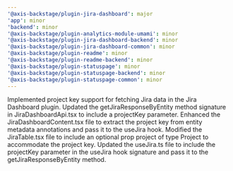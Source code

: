 ```yaml
---
'@axis-backstage/plugin-jira-dashboard': major
'app': minor
'backend': minor
'@axis-backstage/plugin-analytics-module-umami': minor
'@axis-backstage/plugin-jira-dashboard-backend': minor
'@axis-backstage/plugin-jira-dashboard-common': minor
'@axis-backstage/plugin-readme': minor
'@axis-backstage/plugin-readme-backend': minor
'@axis-backstage/plugin-statuspage': minor
'@axis-backstage/plugin-statuspage-backend': minor
'@axis-backstage/plugin-statuspage-common': minor
---
```


Implemented project key support for fetching Jira data in the Jira Dashboard plugin.
Updated the getJiraResponseByEntity method signature in JiraDashboardApi.tsx to include a projectKey parameter.
Enhanced the JiraDashboardContent.tsx file to extract the project key from entity metadata annotations and pass it to the useJira hook.
Modified the JiraTable.tsx file to include an optional prop project of type Project to accommodate the project key.
Updated the useJira.ts file to include the projectKey parameter in the useJira hook signature and pass it to the getJiraResponseByEntity method.